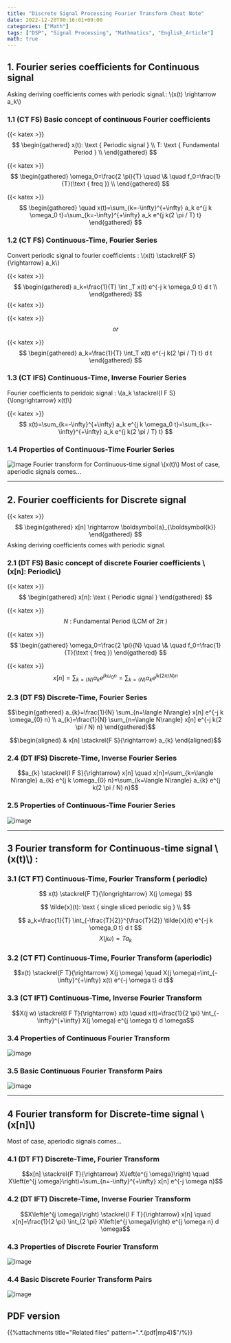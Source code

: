 ```yaml
---
title: "Discrete Signal Processing Fourier Transform Cheat Note"
date: 2022-12-20T00:16:01+09:00
categories: ["Math"]
tags: ["DSP", "Signal Processing", "Mathmatics", "English_Article"]
math: true
---
```


## 1. Fourier series coefficients for Continuous signal 
Asking deriving coefficients comes with periodic signal.: \\(x(t) \rightarrow a_k\\)

### 1.1 (CT FS) Basic concept of continuous Fourier coefficients
{{< katex >}}
$$
\begin{gathered}
x(t): \text { Periodic signal } \\
T: \text { Fundamental Period } \\
\end{gathered}
$$

{{< katex >}}
$$
\begin{gathered}
\omega_0=\frac{2 \pi}{T} \quad \& \quad f_0=\frac{1}{T}(\text { freq }) \\
\end{gathered}
$$

{{< katex >}}
$$
\begin{gathered}
\quad x(t)=\sum_{k=-\infty}^{+\infty} a_k e^{j k \omega_0 t}=\sum_{k=-\infty}^{+\infty} a_k e^{j k(2 \pi / T) t}
\end{gathered}
$$

### 1.2 (CT FS) Continuous-Time, Fourier Series
Convert periodic signal to fourier coefficients : \\(x(t) \stackrel{F S}{\rightarrow} a_k\\)

{{< katex >}}
$$
\begin{gathered}
a_k=\frac{1}{T} \int
_T x(t) e^{-j k \omega_0 t} d t \\
\end{gathered}
$$
{{< katex >}}

{{< katex >}}
$$
or
$$

{{< katex >}}
$$
\begin{gathered}
a_k=\frac{1}{T} \int_T x(t) e^{-j k(2 \pi / T) t} d t
\end{gathered}
$$

### 1.3 (CT IFS) Continuous-Time, Inverse Fourier Series
Fourier coefficients to peridoic signal : \\(a_k \stackrel{I F S}{\longrightarrow} x(t)\\)

{{< katex >}}
$$
x(t)=\sum_{k=-\infty}^{+\infty} a_k e^{j k \omega_0 t}=\sum_{k=-\infty}^{+\infty} a_k e^{j k(2 \pi / T) t}
$$


### 1.4 Properties of Continuous-Time Fourier Series
![image](img/discrete_signal_processing_cheat_note/2022_12_19_ef3be9437273be249d74g-1(1).jpg)
Fourier transform for Continuous-time signal \\(x(t)\\) Most of case,
aperiodic signals comes\...

------------

## 2. Fourier coefficients for Discrete signal
{{< katex >}}
$$
\begin{gathered}
x[n] \rightarrow \boldsymbol{a}_{\boldsymbol{k}} 
\end{gathered}
$$
Asking deriving 
coefficients comes with periodic signal.

### 2.1 (DT FS) Basic concept of discrete Fourier coefficients \\(x[n]: Periodic\\)
{{< katex >}}
$$
\begin{gathered}
x[n]: \text { Periodic signal }
\end{gathered}
$$

{{< katex >}}
$$
N \text { : Fundamental Period (LCM of } 2 \pi \text { ) }
$$

{{< katex >}}
$$
\begin{gathered}
\omega_0=\frac{2 \pi}{N} \quad \& \quad f_0=\frac{1}{T}(\text { freq })
\end{gathered}
$$

{{< katex >}}
$$
x[n]=\sum_{k=\langle N\rangle} a_k e^{j k \omega_0 n}=\sum_{k=\langle N\rangle} a_k e^{j k(2 \pi / N) n}
$$

### 2.3 (DT FS) Discrete-Time, Fourier Series

$$\begin{gathered}
a_{k}=\frac{1}{N} \sum_{n=\langle N\rangle} x[n] e^{-j k \omega_{0} n} \\
a_{k}=\frac{1}{N} \sum_{n=\langle N\rangle} x[n] e^{-j k(2 \pi / N) n}
\end{gathered}$$

$$\begin{aligned}
& x[n] \stackrel{F S}{\rightarrow} a_{k}
\end{aligned}$$

### 2.4 (DT IFS) Discrete-Time, Inverse Fourier Series

$$a_{k} \stackrel{I F S}{\rightarrow} x[n] \quad x[n]=\sum_{k=\langle N\rangle} a_{k} e^{j k \omega_{0} n}=\sum_{k=\langle N\rangle} a_{k} e^{j k(2 \pi / N) n}$$


### 2.5 Properties of Continuous-Time Fourier Series
![image](img/discrete_signal_processing_cheat_note/2022_12_19_ef3be9437273be249d74g-1.jpg)

------------

## 3 Fourier transform for Continuous-time signal \\(x(t)\\) :

### 3.1 (CT FT) Continuous-Time, Fourier Transform ( periodic)
$$
x(t) \stackrel{F T}{\longrightarrow} X(j \omega)
$$

$$
\tilde{x}(t): \text { single sliced periodic sig } \\
$$

$$
a_k=\frac{1}{T} \int_{-\frac{T}{2}}^{\frac{T}{2}} \tilde{x}(t) e^{-j k \omega_0 t} d t
$$
$$
X(j \omega)=T a_k
$$

### 3.2 (CT FT) Continuous-Time, Fourier Transform (aperiodic)
$$x(t) \stackrel{F T}{\rightarrow} X(j \omega) \quad X(j \omega)=\int_{-\infty}^{+\infty} x(t) e^{-j \omega t} d t$$

### 3.3 (CT IFT) Continuous-Time, Inverse Fourier Transform
$$X(j w) \stackrel{I F T}{\rightarrow} x(t) \quad x(t)=\frac{1}{2 \pi} \int_{-\infty}^{+\infty} X(j \omega) e^{j \omega t} d \omega$$

### 3.4 Properties of Continuous Fourier Transform
![image](img/discrete_signal_processing_cheat_note/2022_12_19_ef3be9437273be249d74g-3.jpg)

### 3.5 Basic Continuous Fourier Transform Pairs
![image](img/discrete_signal_processing_cheat_note/2022_12_19_ef3be9437273be249d74g-3(1).jpg)

------------

## 4 Fourier transform for Discrete-time signal  \\(x[n]\\)
Most of case, aperiodic signals comes…

### 4.1 (DT FT) Discrete-Time, Fourier Transform 
$$x[n] \stackrel{F T}{\rightarrow} X\left(e^{j \omega}\right) \quad X\left(e^{j \omega}\right)=\sum_{n=-\infty}^{+\infty} x[n] e^{-j \omega n}$$

### 4.2 (DT IFT) Discrete-Time, Inverse Fourier Transform
$$X\left(e^{j \omega}\right) \stackrel{I F T}{\rightarrow} x[n] \quad x[n]=\frac{1}{2 \pi} \int_{2 \pi} X\left(e^{j \omega}\right) e^{j \omega n} d \omega$$

### 4.3 Properties of Discrete Fourier Transform
![image](img/discrete_signal_processing_cheat_note/2022_12_19_ef3be9437273be249d74g-4.jpg)

### 4.4 Basic Discrete Fourier Transform Pairs
![image](img/discrete_signal_processing_cheat_note/2022_12_19_ef3be9437273be249d74g-4(1).jpg)


## PDF version
{{%attachments title="Related files" pattern=".*\.(pdf|mp4)$"/%}}